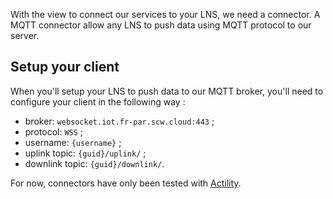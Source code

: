 With the view to connect our services to your LNS, we need a connector. A
MQTT connector allow any LNS to push data using MQTT protocol to our server.

## Setup your client

When you'll setup your LNS to push data to our MQTT broker, you'll need to
configure your client in the following way :

* broker: `websocket.iot.fr-par.scw.cloud:443` ;
* protocol: `WSS` ;
* username: `{username}` ;
* uplink topic: `{guid}/uplink/` ;
* downlink topic: `{guid}/downlink/`.

For now, connectors have only been tested with [Actility](https://actility.com).
